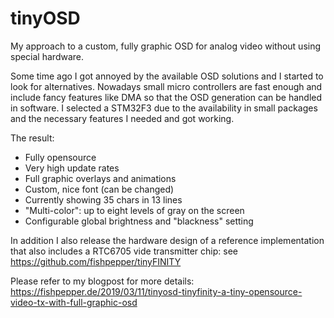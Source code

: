 # tinyOSD

My approach to a custom, fully graphic OSD for analog video without 
using special hardware.

Some time ago I got annoyed by the available OSD solutions and I 
started to look for alternatives. Nowadays small micro controllers 
are fast enough and include fancy features like DMA so that the OSD 
generation can be handled in software. 
I selected a STM32F3 due to the availability in small packages and 
the necessary features I needed and got working. 

The result:
* Fully opensource
* Very high update rates
* Full graphic overlays and animations
* Custom, nice font (can be changed)
* Currently showing 35 chars in 13 lines
* "Multi-color": up to eight levels of gray on the screen
* Configurable global brightness and "blackness" setting

In addition I also release the hardware design of a reference 
implementation that also includes a RTC6705 vide transmitter chip:
see https://github.com/fishpepper/tinyFINITY

Please refer to my blogpost for more details:
https://fishpepper.de/2019/03/11/tinyosd-tinyfinity-a-tiny-opensource-video-tx-with-full-graphic-osd


